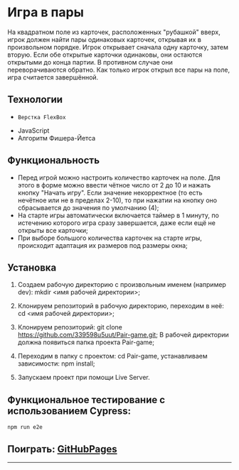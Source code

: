 # **Игра в пары**

На квадратном поле из карточек, расположенных "рубашкой" вверх, игрок должен найти пары одинаковых карточек, открывая их в произвольном порядке. Игрок открывает сначала одну карточку, затем вторую. Если обе открытые карточки одинаковы, они остаются открытыми до конца партии. В противном случае они переворачиваются обратно. Как только игрок открыл все пары на поле, игра считается завершённой.


## Технологии

*	  Верстка FlexBox
* 	JavaScript
*   Алгоритм Фишера-Йетса


## Функциональность

*	Перед игрой можно настроить количество карточек на поле. Для этого в форме можно ввести чётное число от 2 до 10 и нажать кнопку "Начать игру". Если значение некорректное (то есть нечётное или не в пределах 2-10), то при нажатии на кнопку оно сбрасывается до значения по умолчанию (4);
*	На старте игры автоматически включается таймер в 1 минуту, по истечению которого игра сразу завершается, даже если ещё не открыты все карточки;
* При выборе большого количества карточек на старте игры, происходит адаптация их размеров под размеры окна;


## Установка

1.	Создаем рабочую директорию с произвольным именем (например dev):
    mkdir <имя рабочей директории>;

2.	Клонируем репозиторий в рабочую директорию, переходим в неё:
    cd <имя рабочей директории>;

3.	Клонируем репозиторий: git clone https://github.com/339598u5uut/Pair-game.git;
    В рабочей директории должна появиться папка проекта Pair-game;

4.	Переходим в папку с проектом:
    cd Pair-game, устанавливаем зависимости: npm install;

5.	Запускаем проект при помощи Live Server.


## Функциональное тестирование с использованием Cypress:
    npm run e2e


## Поиграть: [GitHubPages](https://339598u5uut.github.io/Pair-game/)


***
